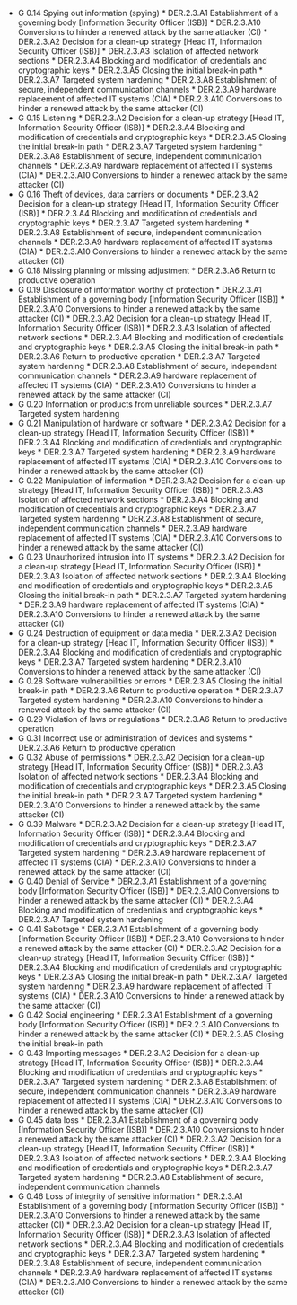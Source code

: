 * G 0.14 Spying out information (spying)
         * DER.2.3.A1 Establishment of a governing body [Information Security Officer (ISB)]
         * DER.2.3.A10 Conversions to hinder a renewed attack by the same attacker (CI)
         * DER.2.3.A2 Decision for a clean-up strategy [Head IT, Information Security Officer (ISB)]
         * DER.2.3.A3 Isolation of affected network sections
         * DER.2.3.A4 Blocking and modification of credentials and cryptographic keys
         * DER.2.3.A5 Closing the initial break-in path
         * DER.2.3.A7 Targeted system hardening
         * DER.2.3.A8 Establishment of secure, independent communication channels
         * DER.2.3.A9 hardware replacement of affected IT systems (CIA)
         * DER.2.3.A10 Conversions to hinder a renewed attack by the same attacker (CI)
* G 0.15 Listening
         * DER.2.3.A2 Decision for a clean-up strategy [Head IT, Information Security Officer (ISB)]
         * DER.2.3.A4 Blocking and modification of credentials and cryptographic keys
         * DER.2.3.A5 Closing the initial break-in path
         * DER.2.3.A7 Targeted system hardening
         * DER.2.3.A8 Establishment of secure, independent communication channels
         * DER.2.3.A9 hardware replacement of affected IT systems (CIA)
         * DER.2.3.A10 Conversions to hinder a renewed attack by the same attacker (CI)
* G 0.16 Theft of devices, data carriers or documents
         * DER.2.3.A2 Decision for a clean-up strategy [Head IT, Information Security Officer (ISB)]
         * DER.2.3.A4 Blocking and modification of credentials and cryptographic keys
         * DER.2.3.A7 Targeted system hardening
         * DER.2.3.A8 Establishment of secure, independent communication channels
         * DER.2.3.A9 hardware replacement of affected IT systems (CIA)
         * DER.2.3.A10 Conversions to hinder a renewed attack by the same attacker (CI)
* G 0.18 Missing planning or missing adjustment
         * DER.2.3.A6 Return to productive operation
* G 0.19 Disclosure of information worthy of protection
         * DER.2.3.A1 Establishment of a governing body [Information Security Officer (ISB)]
         * DER.2.3.A10 Conversions to hinder a renewed attack by the same attacker (CI)
         * DER.2.3.A2 Decision for a clean-up strategy [Head IT, Information Security Officer (ISB)]
         * DER.2.3.A3 Isolation of affected network sections
         * DER.2.3.A4 Blocking and modification of credentials and cryptographic keys
         * DER.2.3.A5 Closing the initial break-in path
         * DER.2.3.A6 Return to productive operation
         * DER.2.3.A7 Targeted system hardening
         * DER.2.3.A8 Establishment of secure, independent communication channels
         * DER.2.3.A9 hardware replacement of affected IT systems (CIA)
         * DER.2.3.A10 Conversions to hinder a renewed attack by the same attacker (CI)
* G 0.20 Information or products from unreliable sources
         * DER.2.3.A7 Targeted system hardening
* G 0.21 Manipulation of hardware or software
         * DER.2.3.A2 Decision for a clean-up strategy [Head IT, Information Security Officer (ISB)]
         * DER.2.3.A4 Blocking and modification of credentials and cryptographic keys
         * DER.2.3.A7 Targeted system hardening
         * DER.2.3.A9 hardware replacement of affected IT systems (CIA)
         * DER.2.3.A10 Conversions to hinder a renewed attack by the same attacker (CI)
* G 0.22 Manipulation of information
         * DER.2.3.A2 Decision for a clean-up strategy [Head IT, Information Security Officer (ISB)]
         * DER.2.3.A3 Isolation of affected network sections
         * DER.2.3.A4 Blocking and modification of credentials and cryptographic keys
         * DER.2.3.A7 Targeted system hardening
         * DER.2.3.A8 Establishment of secure, independent communication channels
         * DER.2.3.A9 hardware replacement of affected IT systems (CIA)
         * DER.2.3.A10 Conversions to hinder a renewed attack by the same attacker (CI)
* G 0.23 Unauthorized intrusion into IT systems
         * DER.2.3.A2 Decision for a clean-up strategy [Head IT, Information Security Officer (ISB)]
         * DER.2.3.A3 Isolation of affected network sections
         * DER.2.3.A4 Blocking and modification of credentials and cryptographic keys
         * DER.2.3.A5 Closing the initial break-in path
         * DER.2.3.A7 Targeted system hardening
         * DER.2.3.A9 hardware replacement of affected IT systems (CIA)
         * DER.2.3.A10 Conversions to hinder a renewed attack by the same attacker (CI)
* G 0.24 Destruction of equipment or data media
         * DER.2.3.A2 Decision for a clean-up strategy [Head IT, Information Security Officer (ISB)]
         * DER.2.3.A4 Blocking and modification of credentials and cryptographic keys
         * DER.2.3.A7 Targeted system hardening
         * DER.2.3.A10 Conversions to hinder a renewed attack by the same attacker (CI)
* G 0.28 Software vulnerabilities or errors
         * DER.2.3.A5 Closing the initial break-in path
         * DER.2.3.A6 Return to productive operation
         * DER.2.3.A7 Targeted system hardening
         * DER.2.3.A10 Conversions to hinder a renewed attack by the same attacker (CI)
* G 0.29 Violation of laws or regulations
         * DER.2.3.A6 Return to productive operation
* G 0.31 Incorrect use or administration of devices and systems
         * DER.2.3.A6 Return to productive operation
* G 0.32 Abuse of permissions
         * DER.2.3.A2 Decision for a clean-up strategy [Head IT, Information Security Officer (ISB)]
         * DER.2.3.A3 Isolation of affected network sections
         * DER.2.3.A4 Blocking and modification of credentials and cryptographic keys
         * DER.2.3.A5 Closing the initial break-in path
         * DER.2.3.A7 Targeted system hardening
         * DER.2.3.A10 Conversions to hinder a renewed attack by the same attacker (CI)
* G 0.39 Malware
         * DER.2.3.A2 Decision for a clean-up strategy [Head IT, Information Security Officer (ISB)]
         * DER.2.3.A4 Blocking and modification of credentials and cryptographic keys
         * DER.2.3.A7 Targeted system hardening
         * DER.2.3.A9 hardware replacement of affected IT systems (CIA)
         * DER.2.3.A10 Conversions to hinder a renewed attack by the same attacker (CI)
* G 0.40 Denial of Service
         * DER.2.3.A1 Establishment of a governing body [Information Security Officer (ISB)]
         * DER.2.3.A10 Conversions to hinder a renewed attack by the same attacker (CI)
         * DER.2.3.A4 Blocking and modification of credentials and cryptographic keys
         * DER.2.3.A7 Targeted system hardening
* G 0.41 Sabotage
         * DER.2.3.A1 Establishment of a governing body [Information Security Officer (ISB)]
         * DER.2.3.A10 Conversions to hinder a renewed attack by the same attacker (CI)
         * DER.2.3.A2 Decision for a clean-up strategy [Head IT, Information Security Officer (ISB)]
         * DER.2.3.A4 Blocking and modification of credentials and cryptographic keys
         * DER.2.3.A5 Closing the initial break-in path
         * DER.2.3.A7 Targeted system hardening
         * DER.2.3.A9 hardware replacement of affected IT systems (CIA)
         * DER.2.3.A10 Conversions to hinder a renewed attack by the same attacker (CI)
* G 0.42 Social engineering
         * DER.2.3.A1 Establishment of a governing body [Information Security Officer (ISB)]
         * DER.2.3.A10 Conversions to hinder a renewed attack by the same attacker (CI)
         * DER.2.3.A5 Closing the initial break-in path
* G 0.43 Importing messages
         * DER.2.3.A2 Decision for a clean-up strategy [Head IT, Information Security Officer (ISB)]
         * DER.2.3.A4 Blocking and modification of credentials and cryptographic keys
         * DER.2.3.A7 Targeted system hardening
         * DER.2.3.A8 Establishment of secure, independent communication channels
         * DER.2.3.A9 hardware replacement of affected IT systems (CIA)
         * DER.2.3.A10 Conversions to hinder a renewed attack by the same attacker (CI)
* G 0.45 data loss
         * DER.2.3.A1 Establishment of a governing body [Information Security Officer (ISB)]
         * DER.2.3.A10 Conversions to hinder a renewed attack by the same attacker (CI)
         * DER.2.3.A2 Decision for a clean-up strategy [Head IT, Information Security Officer (ISB)]
         * DER.2.3.A3 Isolation of affected network sections
         * DER.2.3.A4 Blocking and modification of credentials and cryptographic keys
         * DER.2.3.A7 Targeted system hardening
         * DER.2.3.A8 Establishment of secure, independent communication channels
* G 0.46 Loss of integrity of sensitive information
         * DER.2.3.A1 Establishment of a governing body [Information Security Officer (ISB)]
         * DER.2.3.A10 Conversions to hinder a renewed attack by the same attacker (CI)
         * DER.2.3.A2 Decision for a clean-up strategy [Head IT, Information Security Officer (ISB)]
         * DER.2.3.A3 Isolation of affected network sections
         * DER.2.3.A4 Blocking and modification of credentials and cryptographic keys
         * DER.2.3.A7 Targeted system hardening
         * DER.2.3.A8 Establishment of secure, independent communication channels
         * DER.2.3.A9 hardware replacement of affected IT systems (CIA)
         * DER.2.3.A10 Conversions to hinder a renewed attack by the same attacker (CI)
